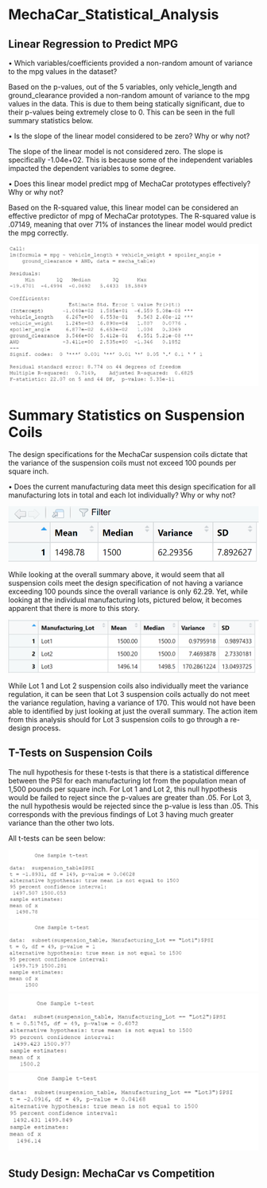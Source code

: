 # MechaCar_Statistical_Analysis

## Linear Regression to Predict MPG


•	Which variables/coefficients provided a non-random amount of variance to the mpg values in the dataset?

Based on the p-values, out of the 5 variables, only vehicle_length and ground_clearance provided a non-random amount of variance to the mpg values in the data. This is due to them being statically significant, due to their p-values being extremely close to 0. This can be seen in the full summary statistics below.

•	Is the slope of the linear model considered to be zero? Why or why not?

The slope of the linear model is not considered zero. The slope is specifically -1.04e+02. This is because some of the independent variables impacted the dependent variables to some degree. 

•	Does this linear model predict mpg of MechaCar prototypes effectively? Why or why not?

Based on the R-squared value, this linear model can be considered an effective predictor of mpg of MechaCar prototypes. The R-squared value is .07149, meaning that over 71% of instances the linear model would predict the mpg correctly. 


<img src ="https://github.com/Jafranco96/MechaCar_Statistical_Analysis/blob/main/Resources/mpg%20summary.PNG">




# Summary Statistics on Suspension Coils

The design specifications for the MechaCar suspension coils dictate that the variance of the suspension coils must not exceed 100 pounds per square inch.

•	Does the current manufacturing data meet this design specification for all manufacturing lots in total and each lot individually? Why or why not?


<img src ="https://github.com/Jafranco96/MechaCar_Statistical_Analysis/blob/main/Resources/total%20summary.PNG">


While looking at the overall summary above, it would seem that all suspension coils meet the design specification of not having a variance exceeding 100 pounds since the overall variance is only 62.29. Yet, while looking at the individual manufacturing lots, pictured below, it becomes apparent that there is more to this story.

<img src ="https://github.com/Jafranco96/MechaCar_Statistical_Analysis/blob/main/Resources/lot%20summary.PNG">



While Lot 1 and Lot 2 suspension coils also individually meet the variance regulation, it can be seen that Lot 3 suspension coils actually do not meet the variance regulation, having a variance of 170. This would not have been able to identified by just looking at just the overall summary. The action item from this analysis should for Lot 3 suspension coils to go through a re-design process.

## T-Tests on Suspension Coils

The null hypothesis for these t-tests is that there is a statistical difference between the PSI for each manufacturing lot from the population mean of 1,500 pounds per square inch.
For Lot 1 and Lot 2, this null hypothesis would be failed to reject since the p-values are greater than .05. For Lot 3, the null hypothesis would be rejected since the p-value is less than .05. This corresponds with the previous findings of Lot 3 having much greater variance than the other two lots.

All t-tests can be seen below:


<img src ="https://github.com/Jafranco96/MechaCar_Statistical_Analysis/blob/main/Resources/t-test.PNG">


<img src ="https://github.com/Jafranco96/MechaCar_Statistical_Analysis/blob/main/Resources/t-test%20lot%201.PNG">

<img src ="https://github.com/Jafranco96/MechaCar_Statistical_Analysis/blob/main/Resources/t-test%20lot%202.PNG">

<img src ="https://github.com/Jafranco96/MechaCar_Statistical_Analysis/blob/main/Resources/t-test%20lot%203.PNG">

## Study Design: MechaCar vs Competition

